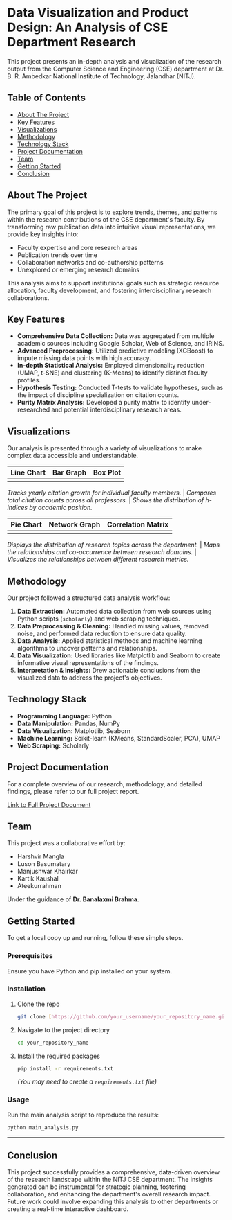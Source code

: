 # Data Visualization and Product Design: An Analysis of CSE Department Research

This project presents an in-depth analysis and visualization of the research output from the Computer Science and Engineering (CSE) department at Dr. B. R. Ambedkar National Institute of Technology, Jalandhar (NITJ).

## Table of Contents

* [About The Project](#about-the-project)
* [Key Features](#key-features)
* [Visualizations](#visualizations)
* [Methodology](#methodology)
* [Technology Stack](#technology-stack)
* [Project Documentation](#project-documentation)
* [Team](#team)
* [Getting Started](#getting-started)
* [Conclusion](#conclusion)


## About The Project

The primary goal of this project is to explore trends, themes, and patterns within the research contributions of the CSE department's faculty. By transforming raw publication data into intuitive visual representations, we provide key insights into:

* Faculty expertise and core research areas
* Publication trends over time
* Collaboration networks and co-authorship patterns
* Unexplored or emerging research domains

This analysis aims to support institutional goals such as strategic resource allocation, faculty development, and fostering interdisciplinary research collaborations.

## Key Features

* **Comprehensive Data Collection:** Data was aggregated from multiple academic sources including Google Scholar, Web of Science, and IRINS.
* **Advanced Preprocessing:** Utilized predictive modeling (XGBoost) to impute missing data points with high accuracy.
* **In-depth Statistical Analysis:** Employed dimensionality reduction (UMAP, t-SNE) and clustering (K-Means) to identify distinct faculty profiles.
* **Hypothesis Testing:** Conducted T-tests to validate hypotheses, such as the impact of discipline specialization on citation counts.
* **Purity Matrix Analysis:** Developed a purity matrix to identify under-researched and potential interdisciplinary research areas.


## Visualizations

Our analysis is presented through a variety of visualizations to make complex data accessible and understandable.

| Line Chart | Bar Graph | Box Plot |
| :--------: | :-------: | :------: |
|            |           |          |

*Tracks yearly citation growth for individual faculty members.* | *Compares total citation counts across all professors.* | *Shows the distribution of h-indices by academic position.*

| Pie Chart | Network Graph | Correlation Matrix |
| :-------: | :-----------: | :----------------: |
|           |               |                    |

*Displays the distribution of research topics across the department.* | *Maps the relationships and co-occurrence between research domains.* | *Visualizes the relationships between different research metrics.*


## Methodology

Our project followed a structured data analysis workflow:

1.  **Data Extraction:** Automated data collection from web sources using Python scripts (`scholarly`) and web scraping techniques.
2.  **Data Preprocessing & Cleaning:** Handled missing values, removed noise, and performed data reduction to ensure data quality.
3.  **Data Analysis:** Applied statistical methods and machine learning algorithms to uncover patterns and relationships.
4.  **Data Visualization:** Used libraries like Matplotlib and Seaborn to create informative visual representations of the findings.
5.  **Interpretation & Insights:** Drew actionable conclusions from the visualized data to address the project's objectives.


## Technology Stack

* **Programming Language:** Python
* **Data Manipulation:** Pandas, NumPy
* **Data Visualization:** Matplotlib, Seaborn
* **Machine Learning:** Scikit-learn (KMeans, StandardScaler, PCA), UMAP
* **Web Scraping:** Scholarly


## Project Documentation

For a complete overview of our research, methodology, and detailed findings, please refer to our full project report.

[Link to Full Project Document](https://drive.google.com/file/d/10U3n0WAAXAC1X-rtn0tI8n6AyAS3GNVB/view?usp=share_link)


## Team

This project was a collaborative effort by:

* Harshvir Mangla
* Luson Basumatary
* Manjushwar Khairkar
* Kartik Kaushal
* Ateekurrahman

Under the guidance of **Dr. Banalaxmi Brahma**.


## Getting Started

To get a local copy up and running, follow these simple steps.

### Prerequisites

Ensure you have Python and pip installed on your system.

### Installation

1.  Clone the repo
    ```sh
    git clone [https://github.com/your_username/your_repository_name.git](https://github.com/your_username/your_repository_name.git)
    ```
2.  Navigate to the project directory
    ```sh
    cd your_repository_name
    ```
3.  Install the required packages
    ```sh
    pip install -r requirements.txt
    ```
    *(You may need to create a `requirements.txt` file)*

### Usage

Run the main analysis script to reproduce the results:
```sh
python main_analysis.py
```

---

## Conclusion

This project successfully provides a comprehensive, data-driven overview of the research landscape within the NITJ CSE department. The insights generated can be instrumental for strategic planning, fostering collaboration, and enhancing the department's overall research impact. Future work could involve expanding this analysis to other departments or creating a real-time interactive dashboard.
